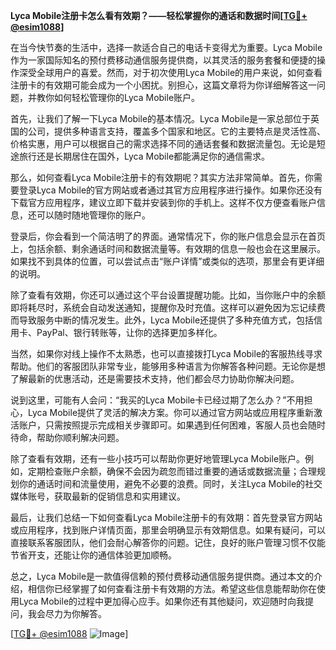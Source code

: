 **Lyca Mobile注册卡怎么看有效期？——轻松掌握你的通话和数据时间[[TG💪+ @esim1088](https://t.me/s/esim1088)]**

在当今快节奏的生活中，选择一款适合自己的电话卡变得尤为重要。Lyca Mobile作为一家国际知名的预付费移动通信服务提供商，以其灵活的服务套餐和便捷的操作深受全球用户的喜爱。然而，对于初次使用Lyca Mobile的用户来说，如何查看注册卡的有效期可能会成为一个小困扰。别担心，这篇文章将为你详细解答这一问题，并教你如何轻松管理你的Lyca Mobile账户。

首先，让我们了解一下Lyca Mobile的基本情况。Lyca Mobile是一家总部位于英国的公司，提供多种语言支持，覆盖多个国家和地区。它的主要特点是灵活性高、价格实惠，用户可以根据自己的需求选择不同的通话套餐和数据流量包。无论是短途旅行还是长期居住在国外，Lyca Mobile都能满足你的通信需求。

那么，如何查看Lyca Mobile注册卡的有效期呢？其实方法非常简单。首先，你需要登录Lyca Mobile的官方网站或者通过其官方应用程序进行操作。如果你还没有下载官方应用程序，建议立即下载并安装到你的手机上。这样不仅方便查看账户信息，还可以随时随地管理你的账户。

登录后，你会看到一个简洁明了的界面。通常情况下，你的账户信息会显示在首页上，包括余额、剩余通话时间和数据流量等。有效期的信息一般也会在这里展示。如果找不到具体的位置，可以尝试点击“账户详情”或类似的选项，那里会有更详细的说明。

除了查看有效期，你还可以通过这个平台设置提醒功能。比如，当你账户中的余额即将耗尽时，系统会自动发送通知，提醒你及时充值。这样可以避免因为忘记续费而导致服务中断的情况发生。此外，Lyca Mobile还提供了多种充值方式，包括信用卡、PayPal、银行转账等，让你的选择更加多样化。

当然，如果你对线上操作不太熟悉，也可以直接拨打Lyca Mobile的客服热线寻求帮助。他们的客服团队非常专业，能够用多种语言为你解答各种问题。无论你是想了解最新的优惠活动，还是需要技术支持，他们都会尽力协助你解决问题。

说到这里，可能有人会问：“我买的Lyca Mobile卡已经过期了怎么办？”不用担心，Lyca Mobile提供了灵活的解决方案。你可以通过官方网站或应用程序重新激活账户，只需按照提示完成相关步骤即可。如果遇到任何困难，客服人员也会随时待命，帮助你顺利解决问题。

除了查看有效期，还有一些小技巧可以帮助你更好地管理Lyca Mobile账户。例如，定期检查账户余额，确保不会因为疏忽而错过重要的通话或数据流量；合理规划你的通话时间和流量使用，避免不必要的浪费。同时，关注Lyca Mobile的社交媒体账号，获取最新的促销信息和实用建议。

最后，让我们总结一下如何查看Lyca Mobile注册卡的有效期：首先登录官方网站或应用程序，找到账户详情页面，那里会明确显示有效期信息。如果有疑问，可以直接联系客服团队，他们会耐心解答你的问题。记住，良好的账户管理习惯不仅能节省开支，还能让你的通信体验更加顺畅。

总之，Lyca Mobile是一款值得信赖的预付费移动通信服务提供商。通过本文的介绍，相信你已经掌握了如何查看注册卡有效期的方法。希望这些信息能帮助你在使用Lyca Mobile的过程中更加得心应手。如果你还有其他疑问，欢迎随时向我提问，我会尽力为你解答。

[[TG💪+ @esim1088](https://t.me/s/esim1088) ![Image](https://i.postimg.cc/4NQfJmqS/Snipaste-2025-05-13-00-14-12.png)]